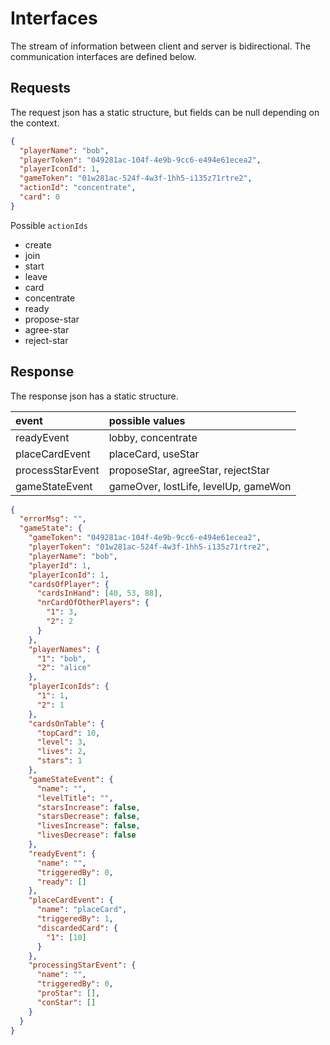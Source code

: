 # Interfaces
The stream of information between client and server is bidirectional. The communication interfaces are defined below.

## Requests
The request json has a static structure, but fields can be null depending on the context.
```json
{
  "playerName": "bob",
  "playerToken": "049281ac-104f-4e9b-9cc6-e494e61ecea2",
  "playerIconId": 1,
  "gameToken": "01w281ac-524f-4w3f-1hh5-i135z71rtre2",
  "actionId": "concentrate",
  "card": 0
}
```
Possible `actionIds`
* create
* join
* start
* leave
* card
* concentrate
* ready
* propose-star
* agree-star
* reject-star

## Response
The response json has a static structure.

| event | possible values |
|:------|:----------------|
|readyEvent| lobby, concentrate |
|placeCardEvent| placeCard, useStar |
|processStarEvent| proposeStar, agreeStar, rejectStar |
|gameStateEvent| gameOver, lostLife, levelUp, gameWon |

```json
{
  "errorMsg": "",
  "gameState": {
    "gameToken": "049281ac-104f-4e9b-9cc6-e494e61ecea2",
    "playerToken": "01w281ac-524f-4w3f-1hh5-i135z71rtre2",
    "playerName": "bob",
    "playerId": 1,
    "playerIconId": 1,
    "cardsOfPlayer": {
      "cardsInHand": [40, 53, 88],
      "nrCardOfOtherPlayers": {
        "1": 3,
        "2": 2
      }
    },
    "playerNames": {
      "1": "bob",
      "2": "alice"
    },
    "playerIconIds": {
      "1": 1,
      "2": 1
    },
    "cardsOnTable": {
      "topCard": 10,
      "level": 3,
      "lives": 2,
      "stars": 1
    },
    "gameStateEvent": {
      "name": "",
      "levelTitle": "",
      "starsIncrease": false,
      "starsDecrease": false,
      "livesIncrease": false,
      "livesDecrease": false
    },
    "readyEvent": {
      "name": "",
      "triggeredBy": 0,
      "ready": []
    },
    "placeCardEvent": {
      "name": "placeCard",
      "triggeredBy": 1,
      "discardedCard": {
        "1": [10]
      }
    },
    "processingStarEvent": {
      "name": "",
      "triggeredBy": 0,
      "proStar": [],
      "conStar": []
    }
  }
}
```
